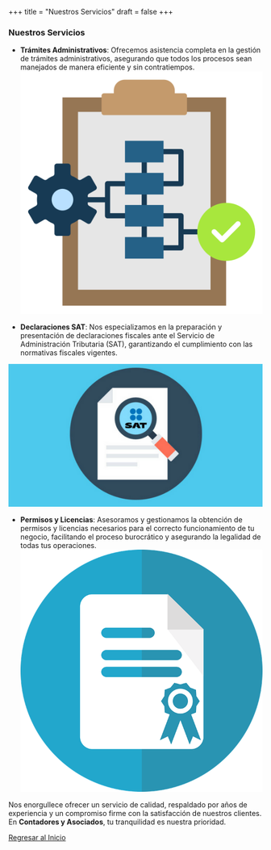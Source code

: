 +++
title = "Nuestros Servicios"
draft = false
+++

### Nuestros Servicios

- **Trámites Administrativos**: Ofrecemos asistencia completa en la gestión de trámites administrativos, asegurando que todos los procesos sean manejados de manera eficiente y sin contratiempos.
![Trámites Administrativos](public/images/tramites.png#thumbnail) 

- **Declaraciones SAT**: Nos especializamos en la preparación y presentación de declaraciones fiscales ante el Servicio de Administración Tributaria (SAT), garantizando el cumplimiento con las normativas fiscales vigentes.

![Declaraciones SAT](public/images/sat.png#sat)

- **Permisos y Licencias**: Asesoramos y gestionamos la obtención de permisos y licencias necesarios para el correcto funcionamiento de tu negocio, facilitando el proceso burocrático y asegurando la legalidad de todas tus operaciones.
![Permisos y Licencias](public/images/licencia.png#thumbnail)

Nos enorgullece ofrecer un servicio de calidad, respaldado por años de experiencia y un compromiso firme con la satisfacción de nuestros clientes. En **Contadores y Asociados**, tu tranquilidad es nuestra prioridad.

[Regresar al Inicio](/)
